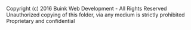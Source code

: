 Copyright (c) 2016 Buink Web Development - All Rights Reserved
Unauthorized copying of this folder, via any medium is strictly prohibited
Proprietary and confidential